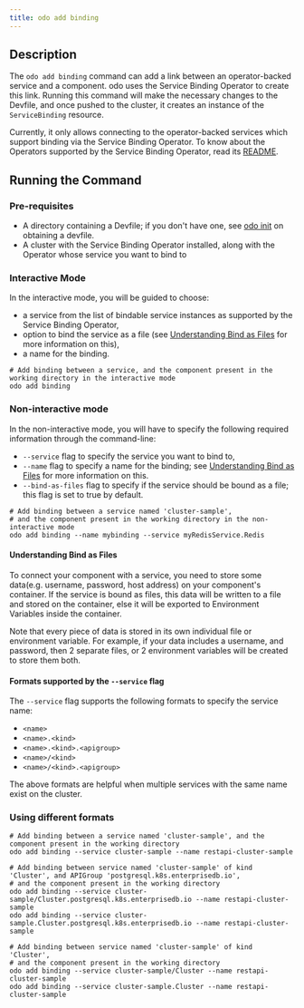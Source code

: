 ```yaml
---
title: odo add binding
---
```


## Description
The `odo add binding` command can add a link between an operator-backed service and a component. odo uses the Service Binding Operator to create this link. Running this command will make the necessary changes to the Devfile, and once pushed to the cluster, it creates an instance of the `ServiceBinding` resource.

Currently, it only allows connecting to the operator-backed services which support binding via the Service Binding Operator.
To know about the Operators supported by the Service Binding Operator, read its [README](https://github.com/redhat-developer/service-binding-operator#known-bindable-operators).

## Running the Command

### Pre-requisites
* A directory containing a Devfile; if you don't have one, see [odo init](init.md) on obtaining a devfile.
* A cluster with the Service Binding Operator installed, along with the Operator whose service you want to bind to

### Interactive Mode
In the interactive mode, you will be guided to choose:
* a service from the list of bindable service instances as supported by the Service Binding Operator,
* option to bind the service as a file (see [Understanding Bind as Files](#understanding-bind-as-files) for more information on this),
* a name for the binding.

```shell
# Add binding between a service, and the component present in the working directory in the interactive mode
odo add binding
```

### Non-interactive mode
In the non-interactive mode, you will have to specify the following required information through the command-line:
* `--service` flag to specify the service you want to bind to,
* `--name` flag to specify a name for the binding; see [Understanding Bind as Files](#understanding-bind-as-files) for more information on this.
* `--bind-as-files` flag to specify if the service should be bound as a file; this flag is set to true by default.


```shell
# Add binding between a service named 'cluster-sample',
# and the component present in the working directory in the non-interactive mode
odo add binding --name mybinding --service myRedisService.Redis
```

#### Understanding Bind as Files
To connect your component with a service, you need to store some data(e.g. username, password, host address) on your component's container.
If the service is bound as files, this data will be written to a file and stored on the container, else it will be exported to Environment Variables inside the container.

Note that every piece of data is stored in its own individual file or environment variable.
For example, if your data includes a username, and password, then 2 separate files, or 2 environment variables will be created to store them both.

#### Formats supported by the `--service` flag
The `--service` flag supports the following formats to specify the service name:
* `<name>`
* `<name>.<kind>`
* `<name>.<kind>.<apigroup>`
* `<name>/<kind>`
* `<name>/<kind>.<apigroup>`

The above formats are helpful when multiple services with the same name exist on the cluster.

### Using different formats
```shell
# Add binding between a service named 'cluster-sample', and the component present in the working directory
odo add binding --service cluster-sample --name restapi-cluster-sample

# Add binding between service named 'cluster-sample' of kind 'Cluster', and APIGroup 'postgresql.k8s.enterprisedb.io',
# and the component present in the working directory 
odo add binding --service cluster-sample/Cluster.postgresql.k8s.enterprisedb.io --name restapi-cluster-sample
odo add binding --service cluster-sample.Cluster.postgresql.k8s.enterprisedb.io --name restapi-cluster-sample

# Add binding between service named 'cluster-sample' of kind 'Cluster',
# and the component present in the working directory
odo add binding --service cluster-sample/Cluster --name restapi-cluster-sample
odo add binding --service cluster-sample.Cluster --name restapi-cluster-sample
```